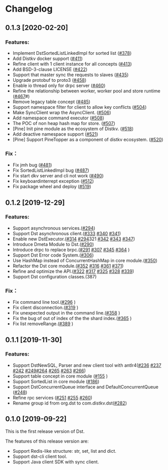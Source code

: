 # Changelog

## 0.1.3 [2020-02-20]

### Features:

- Implement DstSortedListLinkedImpl for sorted list ([#378](https://github.com/distkv-project/distkv/pull/378))
- Add Distkv docker support ([#411](https://github.com/distkv-project/distkv/pull/411))
- Refine client with 1 client instance for all concepts ([#413](https://github.com/distkv-project/distkv/pull/413))
- Add BSD-3-clause LICENSE ([#422](https://github.com/distkv-project/distkv/pull/422))
- Support that master sync the requests to slaves ([#435](https://github.com/distkv-project/distkv/pull/435))
- Upgrade protobuf to proto3 ([#458](https://github.com/distkv-project/distkv/pull/458))
- Enable io thread only for drpc server ([#460](https://github.com/distkv-project/distkv/pull/460))
- Refine the relationship between worker, worker pool and store runtime ([#467](https://github.com/distkv-project/distkv/pull/467)#)
- Remove legacy table concept ([#485](https://github.com/distkv-project/distkv/pull/485))
- Support namespace filter for client to allow key conflicts ([#504](https://github.com/distkv-project/distkv/pull/504))
- Make SyncClient wrap the AsyncClient. ([#506](https://github.com/distkv-project/distkv/pull/506))
- Add namespace command executor ([#508](https://github.com/distkv-project/distkv/pull/508))
- The POC of non heap hash map for store. ([#507](https://github.com/distkv-project/distkv/pull/507))
- [Pine] Init pine module as the ecosystem of Distkv. ([#518](https://github.com/distkv-project/distkv/pull/518))
- Add deactive namespace support ([#521](https://github.com/distkv-project/distkv/pull/521))
- [Pine] Support PineTopper as a component of distkv ecosystem. ([#520](https://github.com/distkv-project/distkv/pull/520))

### Fix：

- Fix jmh bug ([#481](https://github.com/distkv-project/distkv/pull/481))
- Fix SortedListLinkedImpl bug ([#487](https://github.com/distkv-project/distkv/pull/487))
- Fix start dkv server and cli not work ([#490](https://github.com/distkv-project/distkv/pull/490))
- Fix keyboardinterrept exception ([#512](https://github.com/distkv-project/distkv/pull/512))
- Fix package wheel and deploy ([#519](https://github.com/distkv-project/distkv/pull/519))

## 0.1.2 [2019-12-29]

### Features:

- Support asynchronous services.([#294](https://github.com/distkv-project/distkv/pull/294))
- Support Dst asynchronous client.([#333](https://github.com/distkv-project/distkv/pull/333) [#340](https://github.com/distkv-project/distkv/pull/340) [#341](https://github.com/distkv-project/distkv/pull/341))
- Enable new DstExecutor.([#314](https://github.com/distkv-project/distkv/pull/314) [#294](https://github.com/distkv-project/distkv/pull/294)321 [#342](https://github.com/distkv-project/distkv/pull/342) [#343](https://github.com/distkv-project/distkv/pull/343) [#347](https://github.com/distkv-project/distkv/pull/347))
- Introduce Dmeta Module to Dst.([#290](https://github.com/distkv-project/distkv/pull/290))
- Introduce drpc to replace brpc.([#291](https://github.com/distkv-project/distkv/pull/291) [#307](https://github.com/distkv-project/distkv/pull/307) [#345](https://github.com/distkv-project/distkv/pull/345) [#364](https://github.com/distkv-project/distkv/pull/364) )
- Support Dst Error code System.([#306](https://github.com/distkv-project/distkv/pull/306))
- Use HashMap instead of ConcurrentHashMap in core module.([#350](https://github.com/distkv-project/distkv/pull/350))
- Refactor the Dst core module.([#352](https://github.com/distkv-project/distkv/pull/352) [#316](https://github.com/distkv-project/distkv/pull/316) [#361](https://github.com/distkv-project/distkv/pull/361) [#371](https://github.com/distkv-project/distkv/pull/371))
- Refine and optimize the API.([#322](https://github.com/distkv-project/distkv/pull/322) [#317](https://github.com/distkv-project/distkv/pull/317) [#325](https://github.com/distkv-project/distkv/pull/325) [#328](https://github.com/distkv-project/distkv/pull/328) [#339](https://github.com/distkv-project/distkv/pull/339))
- Support Dst configuration classes.(387[](https://github.com/distkv-project/distkv/pull/))

### Fix：

- Fix command line tool.([#296](https://github.com/distkv-project/distkv/pull/296) )
- Fix client disconnection.([#319](https://github.com/distkv-project/distkv/pull/319) )
- Fix unexpected output in the command line.([#358](https://github.com/distkv-project/distkv/pull/358) )
- Fix the bug of out of index of the the shard index.([#365](https://github.com/distkv-project/distkv/pull/365) )
- Fix list removeRange.([#389](https://github.com/distkv-project/distkv/pull/389) )

## 0.1.1 [2019-11-30]

### Features:

- Support DstNewSQL, Parser and new client tool with antlr4([#236](https://github.com/distkv-project/distkv/pull/236) [#237](https://github.com/distkv-project/distkv/pull/237) [#242](https://github.com/distkv-project/distkv/pull/242) [#249](https://github.com/distkv-project/distkv/pull/249)[#264](https://github.com/distkv-project/distkv/pull/264) [#265](https://github.com/distkv-project/distkv/pull/265) [#263](https://github.com/distkv-project/distkv/pull/263) [#266](https://github.com/distkv-project/distkv/pull/266))
- Support table concept in core module ([#155](https://github.com/distkv-project/distkv/pull/155) )
- Support SortedList in core module ([#186](https://github.com/distkv-project/distkv/pull/186))
- Support DstConcurrentQueue interface and DefaultConcurrentQueue ([#248](https://github.com/distkv-project/distkv/pull/248))
- Refine rpc services ([#251](https://github.com/distkv-project/distkv/pull/251) [#255](https://github.com/distkv-project/distkv/pull/255) [#260](https://github.com/distkv-project/distkv/pull/260))
- Rename group id from org.dst to com.distkv.dst([#282](https://github.com/distkv-project/distkv/pull/282))


## 0.1.0 [2019-09-22]

This is the first release version of Dst.

The features of this release version are:

- Support Redis-like structure: str, set, list and dict.
- Support dst-cli client tool.
- Support Java client SDK with sync client.
